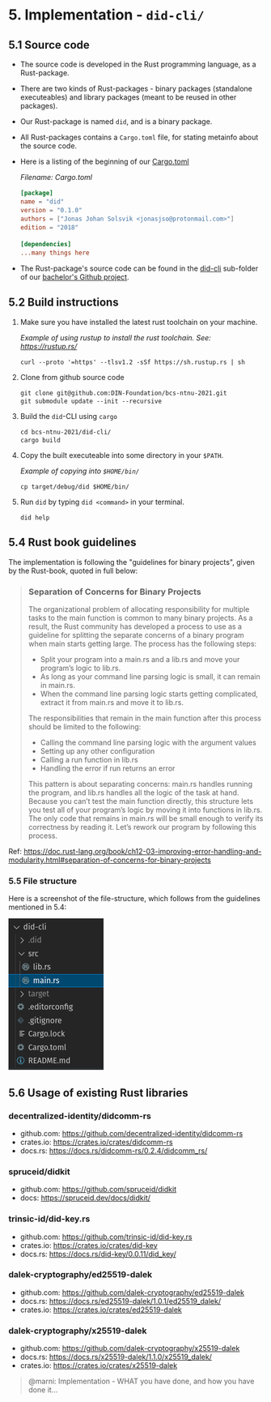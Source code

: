 
# 5. Implementation - `did-cli/`

## 5.1 Source code

- The source code is developed in the Rust programming language, as a Rust-package.
- There are two kinds of Rust-packages - binary packages (standalone executeables) and library packages (meant to be reused in other packages).
- Our Rust-package is named `did`, and is a binary package.
- All Rust-packages contains a `Cargo.toml` file, for stating metainfo about the source code.
- Here is a listing of the beginning of our [Cargo.toml](https://github.com/DIN-Foundation/bcs-ntnu-2021/blob/main/did-cli/Cargo.toml)

    *Filename: Cargo.toml*
    ```toml
    [package]
    name = "did"
    version = "0.1.0"
    authors = ["Jonas Johan Solsvik <jonasjso@protonmail.com>"]
    edition = "2018"

    [dependencies]
    ...many things here
    ```

- The Rust-package's source code can be found in the [did-cli](https://github.com/DIN-Foundation/bcs-ntnu-2021/tree/main/did-cli) sub-folder of our [bachelor's Github project](https://github.com/DIN-Foundation/bcs-ntnu-2021).

## 5.2 Build instructions

1. Make sure you have installed the latest rust toolchain on your machine.

    *Example of using rustup to install the rust toolchain. See: https://rustup.rs/*
    ```
    curl --proto '=https' --tlsv1.2 -sSf https://sh.rustup.rs | sh
    ```

2. Clone from github source code
    ```
    git clone git@github.com:DIN-Foundation/bcs-ntnu-2021.git
    git submodule update --init --recursive
    ```

3. Build the `did`-CLI using `cargo`
    ```
    cd bcs-ntnu-2021/did-cli/
    cargo build
    ```

4. Copy the built executeable into some directory in your `$PATH`.

    *Example of copying into `$HOME/bin/`*
    ```
    cp target/debug/did $HOME/bin/
    ```

5. Run `did` by typing `did <command>` in your terminal.
    ```
    did help
    ```


## 5.4 Rust book guidelines

The implementation is following the "guidelines for binary projects", given by the Rust-book, quoted in full below:

>### Separation of Concerns for Binary Projects
>
>The organizational problem of allocating responsibility for multiple tasks to the main function is common to many binary projects. As a result, the Rust community has developed a process to use as a guideline for splitting the separate concerns of a binary program when main starts getting large. The process has the following steps:
>
>* Split your program into a main.rs and a lib.rs and move your program’s logic to lib.rs.
>* As long as your command line parsing logic is small, it can remain in main.rs.
>* When the command line parsing logic starts getting complicated, extract it from main.rs and move it to lib.rs.
>
>The responsibilities that remain in the main function after this process should be limited to the following:
>
>* Calling the command line parsing logic with the argument values
>* Setting up any other configuration
>* Calling a run function in lib.rs
>* Handling the error if run returns an error
>
>This pattern is about separating concerns: main.rs handles running the program, and lib.rs handles all the logic of the task at hand. Because you can’t test the main function directly, this structure lets you test all of your program’s logic by moving it into functions in lib.rs. The only code that remains in main.rs will be small enough to verify its correctness by reading it. Let’s rework our program by following this process.

Ref: https://doc.rust-lang.org/book/ch12-03-improving-error-handling-and-modularity.html#separation-of-concerns-for-binary-projects

### 5.5 File structure

Here is a screenshot of the file-structure, which follows from the guidelines mentioned in 5.4:

![](./images/code-organization.png)


## 5.6 Usage of existing Rust libraries

### decentralized-identity/didcomm-rs

- github.com: https://github.com/decentralized-identity/didcomm-rs
- crates.io: https://crates.io/crates/didcomm-rs
- docs.rs: https://docs.rs/didcomm-rs/0.2.4/didcomm_rs/

### spruceid/didkit

- github.com: https://github.com/spruceid/didkit
- docs: https://spruceid.dev/docs/didkit/

### trinsic-id/did-key.rs

- github.com: https://github.com/trinsic-id/did-key.rs
- crates.io: https://crates.io/crates/did-key
- docs.rs: https://docs.rs/did-key/0.0.11/did_key/

### dalek-cryptography/ed25519-dalek

- github.com: https://github.com/dalek-cryptography/ed25519-dalek
- docs.rs: https://docs.rs/ed25519-dalek/1.0.1/ed25519_dalek/
- crates.io: https://crates.io/crates/ed25519-dalek


### dalek-cryptography/x25519-dalek

- github.com: https://github.com/dalek-cryptography/x25519-dalek
- docs.rs: https://docs.rs/x25519-dalek/1.1.0/x25519_dalek/
- crates.io: https://crates.io/crates/x25519-dalek


>@marni: Implementation - WHAT you have done, and how you have done it...
